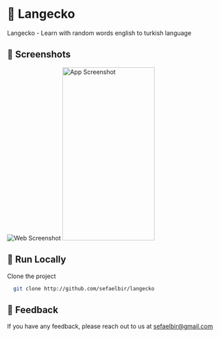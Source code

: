 # 🐊 Langecko
Langecko - Learn with random words english to turkish language

## 📱 Screenshots
![Web Screenshot](https://s7.gifyu.com/images/desktop.gif)
<img src="https://s7.gifyu.com/images/mobile509781fd36496ddb.gif" alt="App Screenshot" width="215" height="404" />



## 📍 Run Locally
Clone the project

```bash
  git clone http://github.com/sefaelbir/langecko
```

## 📧 Feedback
If you have any feedback, please reach out to us at sefaelbir@gmail.com
